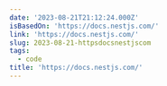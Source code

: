 ```yaml
---
date: '2023-08-21T21:12:24.000Z'
isBasedOn: 'https://docs.nestjs.com/'
link: 'https://docs.nestjs.com/'
slug: 2023-08-21-httpsdocsnestjscom
tags:
  - code
title: 'https://docs.nestjs.com/'
---
```



